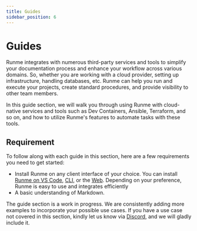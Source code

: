 ```yaml
---
title: Guides
sidebar_position: 6
---
```


# **Guides**

Runme integrates with numerous third-party services and tools to simplify your documentation process and enhance your workflow across various domains. So, whether you are working with a cloud provider, setting up infrastructure, handling databases, etc. Runme can help you run and execute your projects, create standard procedures, and provide visibility to other team members.

In this guide section, we will walk you through using Runme with cloud-native services and tools such as Dev Containers, Ansible, Terraform, and so on, and how to utilize Runme's features to automate tasks with these tools.

## Requirement

To follow along with each guide in this section, here are a few requirements you need to get started:

- Install Runme on any client interface of your choice. You can install [Runme on VS Code](../installation/vscode), [CLI](/installation/cli), or the [Web](../installation/web). Depending on your preference, Runme is easy to use and integrates efficiently
- A basic understanding of Markdown.

The guide section is a work in progress. We are consistently adding more examples to incorporate your possible use cases. If you have a use case not covered in this section, kindly let us know via [Discord](https://discord.com/invite/runme), and we will gladly include it.
